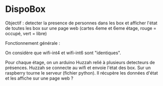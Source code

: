 # DispoBox

Objectif : detecter la presence de personnes dans les box et afficher l'état de toutes les box sur une page web (cartes 4eme et 6eme étage, rouge = occupé, vert = libre)

Fonctionnement générale :

On considère que wifi-int4 et wifi-int6 sont "identiques".

Pour chaque étage, on un arduino Huzzah relié à plusieurs detecteurs de présences. Huzzah se connecte au wifi et envoie l'état des box.
Sur un raspberry tourne le serveur (fichier python). Il récupère les données d'état et les affiche sur une page web ?

